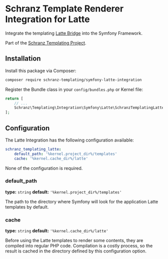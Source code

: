 # Schranz Template Renderer Integration for Latte

Integrate the templating [Latte Bridge](https://github.com/schranz-templating/latte-bridge) 
into the Symfony Framework.

Part of the [Schranz Templating Project](https://github.com/schranz-templating/templating).

## Installation

Install this package via Composer:

```bash
composer require schranz-templating/symfony-latte-integration
```

Register the Bundle class in your `config/bundles.php` or Kernel file:

```php
return [
    // ...
    Schranz\Templating\Integration\Symfony\Latte\SchranzTemplatingLatteBundle::class => ['all' => true],
];
```

## Configuration

The Latte Integration has the following configuration available:

```yaml
schranz_templating_latte:
    default_path: '%kernel.project_dir%/templates'
    cache: '%kernel.cache_dir%/latte'
```

None of the configuration is required.

### default_path

**type:** `string` **default:** `'%kernel.project_dir%/templates'`

The path to the directory where Symfony will look for the application Latte templates by default.

### cache

**type:** `string` **default:** `'%kernel.cache_dir%/latte'`

Before using the Latte templates to render some contents, they are compiled into regular PHP code. Compilation is a costly process, so the result is cached in the directory defined by this configuration option.
